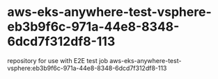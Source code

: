 # aws-eks-anywhere-test-vsphere-eb3b9f6c-971a-44e8-8348-6dcd7f312df8-113
repository for use with E2E test job aws-eks-anywhere-test-vsphere:eb3b9f6c-971a-44e8-8348-6dcd7f312df8-113
